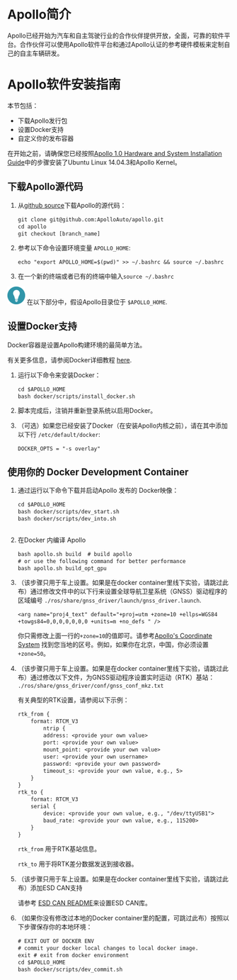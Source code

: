 # Apollo简介

Apollo已经开始为汽车和自主驾驶行业的合作伙伴提供开放，全面，可靠的软件平台。合作伙伴可以使用Apollo软件平台和通过Apollo认证的参考硬件模板来定制自己的自主车辆研发。

# Apollo软件安装指南

本节包括：

- 下载Apollo发行包
- 设置Docker支持
- 自定义你的发布容器

在开始之前，请确保您已经按照[Apollo 1.0 Hardware and System Installation Guide](https://github.com/ApolloAuto/apollo/blob/master/docs/quickstart/apollo_1_0_hardware_system_installation_guide.md#installing-the-software-for-the-ipc)中的步骤安装了Ubuntu Linux 14.04.3和Apollo Kernel。

## 下载Apollo源代码

1. 从[github source](https://github.com/ApolloAuto/apollo/)下载Apollo的源代码：

    ```
    git clone git@github.com:ApolloAuto/apollo.git
    cd apollo
    git checkout [branch_name]
    ```

2. 参考以下命令设置环境变量 `APOLLO_HOME`:

    ```
    echo "export APOLLO_HOME=$(pwd)" >> ~/.bashrc && source ~/.bashrc
    ```

3. 在一个新的终端或者已有的终端中输入`source ~/.bashrc`

![tip](images/tip_icon.png) 在以下部分中，假设Apollo目录位于 `$APOLLO_HOME`.

## 设置Docker支持

Docker容器是设置Apollo构建环境的最简单方法。

有关更多信息，请参阅Docker详细教程 [here](https://docs.docker.com/).

1. 运行以下命令来安装Docker：

    ```
    cd $APOLLO_HOME
    bash docker/scripts/install_docker.sh
    ```

2. 脚本完成后，注销并重新登录系统以启用Docker。

3. （可选）如果您已经安装了Docker（在安装Apollo内核之前），请在其中添加以下行 `/etc/default/docker`:

    ```
    DOCKER_OPTS = "-s overlay"
    ```

## 使用你的 Docker Development Container

1. 通过运行以下命令下载并启动Apollo 发布的 Docker映像：

    ```
    cd $APOLLO_HOME
    bash docker/scripts/dev_start.sh
    bash docker/scripts/dev_into.sh


2. 在Docker 内编译 Apollo
    ```
    bash apollo.sh build  # build apollo
    # or use the following command for better performance
    bash apollo.sh build_opt_gpu
    ```

3. （该步骤只用于车上设置。如果是在docker container里线下实验，请跳过此布）通过修改文件中的以下行来设置全球导航卫星系统（GNSS）驱动程序的区域编号 `./ros/share/gnss_driver/launch/gnss_driver.launch`.

    ```
    <arg name="proj4_text" default="+proj=utm +zone=10 +ellps=WGS84 +towgs84=0,0,0,0,0,0,0 +units=m +no_defs " />
    ```

    你只需修改上面一行的`+zone=10`的值即可。请参考[Apollo's Coordinate System](https://github.com/ApolloAuto/apollo/blob/master/docs/specs/coordination.pdf) 找到您当地的区号。例如，如果你在北京，中国，你必须设置`+zone=50`。

4. （该步骤只用于车上设置。如果是在docker container里线下实验，请跳过此布）通过修改以下文件，为GNSS驱动程序设置实时运动（RTK）基站：
   `./ros/share/gnss_driver/conf/gnss_conf_mkz.txt`

   有关典型的RTK设置，请参阅以下示例：

    ```
    rtk_from {
	    format: RTCM_V3
		    ntrip {
		    address: <provide your own value>
		    port: <provide your own value>
		    mount_point: <provide your own value>
		    user: <provide your own username>
		    password: <provide your own password>
		    timeout_s: <provide your own value, e.g., 5>
	    }
    }
    rtk_to {
	    format: RTCM_V3
	    serial {
		    device: <provide your own value, e.g., "/dev/ttyUSB1">
		    baud_rate: <provide your own value, e.g., 115200>
	    }
    }
    ```

    `rtk_from` 用于RTK基站信息。

    `rtk_to` 用于将RTK差分数据发送到接收器。

5. （该步骤只用于车上设置。如果是在docker container里线下实验，请跳过此布）添加ESD CAN支持

    请参考 [ESD CAN README](https://github.com/ApolloAuto/apollo/blob/master/third_party/can_card_library/esd_can/README.md)来设置ESD CAN库。

6.  （如果你没有修改过本地的Docker container里的配置，可跳过此布）按照以下步骤保存你的本地环境：

    ```
    # EXIT OUT OF DOCKER ENV
    # commit your docker local changes to local docker image.
    exit # exit from docker environment
    cd $APOLLO_HOME
    bash docker/scripts/dev_commit.sh
    ```
